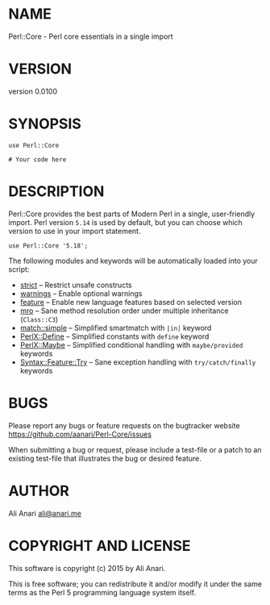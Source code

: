 # NAME

Perl::Core - Perl core essentials in a single import

# VERSION

version 0.0100

# SYNOPSIS

    use Perl::Core

    # Your code here

# DESCRIPTION

Perl::Core provides the best parts of Modern Perl in a single, user-friendly import. Perl version `5.14` is used by default, but you can choose which version to use in your import statement.

    use Perl::Core '5.18';

The following modules and keywords will be automatically loaded into your script:

- [strict](https://metacpan.org/pod/strict) – Restrict unsafe constructs
- [warnings](https://metacpan.org/pod/warnings) – Enable optional warnings
- [feature](https://metacpan.org/pod/feature) – Enable new language features based on selected version
- [mro](https://metacpan.org/pod/mro) – Sane method resolution order under multiple inheritance (`Class::C3`)
- [match::simple](https://metacpan.org/pod/match::simple) – Simplified smartmatch with `|in|` keyword
- [PerlX::Define](https://metacpan.org/pod/PerlX::Define) – Simplified constants with `define` keyword
- [PerlX::Maybe](https://metacpan.org/pod/PerlX::Maybe) – Simplified conditional handling with `maybe/provided` keywords
- [Syntax::Feature::Try](https://metacpan.org/pod/Syntax::Feature::Try) – Sane exception handling with `try/catch/finally` keywords

# BUGS

Please report any bugs or feature requests on the bugtracker website
https://github.com/aanari/Perl-Core/issues

When submitting a bug or request, please include a test-file or a
patch to an existing test-file that illustrates the bug or desired
feature.

# AUTHOR

Ali Anari <ali@anari.me>

# COPYRIGHT AND LICENSE

This software is copyright (c) 2015 by Ali Anari.

This is free software; you can redistribute it and/or modify it under
the same terms as the Perl 5 programming language system itself.

